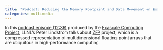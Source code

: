 ```yaml
---
title: "Podcast: Reducing the Memory Footprint and Data Movement on Exascale Systems"
categories: multimedia
---
```


In this [podcast episode (12:36)](https://www.exascaleproject.org/reducing-the-memory-footprint-and-data-movement-on-exascale-systems/) produced by the [Exascale Computing Project](https://exascaleproject.org/), LLNL's Peter Lindstrom talks about [ZFP](https://github.com/LLNL/zfp) project, which is a compressed representation of multidimensional floating-point arrays that are ubiquitous in high-performance computing.
